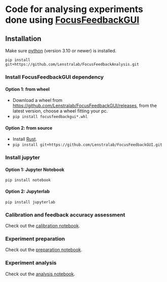 # Code for analysing experiments done using [FocusFeedbackGUI](https://github.com/Lenstralab/FocusFeedbackGUI)

## Installation
Make sure [python](https://www.python.org/) (version 3.10 or newer) is installed.

``` pip install git+https://github.com/Lenstralab/FocusFeedbackAnalysis.git ```

### Install FocusFeedbackGUI dependency
#### Option 1: from wheel
- Download a wheel from https://github.com/Lenstralab/FocusFeedbackGUI/releases, from the latest version, choose a wheel
fitting your pc.
- ``` pip install focusfeedbackgui*.whl ```

#### Option 2: from source
- Install [Rust](https://rustup.rs/).
- ``` pip install git+https://github.com/Lenstralab/FocusFeedbackGUI.git ```

### Install jupyter
#### Option 1: Jupyter Notebook
``` pip install notebook ```

#### Option 2: Jupyterlab
``` pip install jupyterlab ```

### Calibration and feedback accuracy assessment
Check out the [calibration notebook](notebooks/calibration.ipynb).

### Experiment preparation
Check out the [preparation notebook](notebooks/preparation.ipynb).

### Experiment analysis
Check out the [analysis notebook](notebooks/analysis.ipynb).